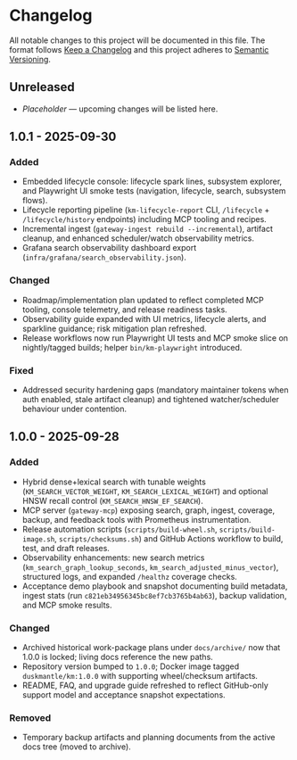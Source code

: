 # Changelog

All notable changes to this project will be documented in this file. The format follows [Keep a Changelog](https://keepachangelog.com/en/1.1.0/) and this project adheres to [Semantic Versioning](https://semver.org/spec/v2.0.0.html).

## Unreleased

- _Placeholder_ — upcoming changes will be listed here.

## 1.0.1 - 2025-09-30

### Added

- Embedded lifecycle console: lifecycle spark lines, subsystem explorer, and Playwright UI smoke tests (navigation, lifecycle, search, subsystem flows).
- Lifecycle reporting pipeline (`km-lifecycle-report` CLI, `/lifecycle` + `/lifecycle/history` endpoints) including MCP tooling and recipes.
- Incremental ingest (`gateway-ingest rebuild --incremental`), artifact cleanup, and enhanced scheduler/watch observability metrics.
- Grafana search observability dashboard export (`infra/grafana/search_observability.json`).

### Changed

- Roadmap/implementation plan updated to reflect completed MCP tooling, console telemetry, and release readiness tasks.
- Observability guide expanded with UI metrics, lifecycle alerts, and sparkline guidance; risk mitigation plan refreshed.
- Release workflows now run Playwright UI tests and MCP smoke slice on nightly/tagged builds; helper `bin/km-playwright` introduced.

### Fixed

- Addressed security hardening gaps (mandatory maintainer tokens when auth enabled, stale artifact cleanup) and tightened watcher/scheduler behaviour under contention.

## 1.0.0 - 2025-09-28

### Added

- Hybrid dense+lexical search with tunable weights (`KM_SEARCH_VECTOR_WEIGHT`, `KM_SEARCH_LEXICAL_WEIGHT`) and optional HNSW recall control (`KM_SEARCH_HNSW_EF_SEARCH`).
- MCP server (`gateway-mcp`) exposing search, graph, ingest, coverage, backup, and feedback tools with Prometheus instrumentation.
- Release automation scripts (`scripts/build-wheel.sh`, `scripts/build-image.sh`, `scripts/checksums.sh`) and GitHub Actions workflow to build, test, and draft releases.
- Observability enhancements: new search metrics (`km_search_graph_lookup_seconds`, `km_search_adjusted_minus_vector`), structured logs, and expanded `/healthz` coverage checks.
- Acceptance demo playbook and snapshot documenting build metadata, ingest stats (run `c821eb34956345bc8ef7cb3765b4ab63`), backup validation, and MCP smoke results.

### Changed

- Archived historical work-package plans under `docs/archive/` now that 1.0.0 is locked; living docs reference the new paths.
- Repository version bumped to `1.0.0`; Docker image tagged `duskmantle/km:1.0.0` with supporting wheel/checksum artifacts.
- README, FAQ, and upgrade guide refreshed to reflect GitHub-only support model and acceptance snapshot expectations.

### Removed

- Temporary backup artifacts and planning documents from the active docs tree (moved to archive).
